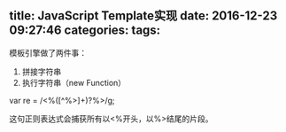 title: JavaScript Template实现
date: 2016-12-23 09:27:46
categories:
tags:
---


模板引擎做了两件事：

1. 拼接字符串
2. 执行字符串（new Function）

var re = /<%([^%>]+)?%>/g;

这句正则表达式会捕获所有以<%开头，以%>结尾的片段。